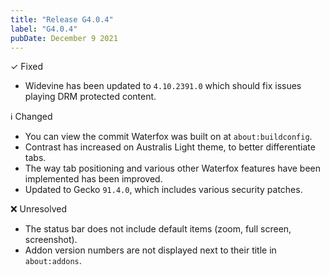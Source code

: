 ```yaml
---
title: "Release G4.0.4"
label: "G4.0.4"
pubDate: December 9 2021
---
```


✓ Fixed

* Widevine has been updated to `4.10.2391.0` which should fix issues playing DRM protected content.

ℹ️ Changed

* You can view the commit Waterfox was built on at `about:buildconfig`.
* Contrast has increased on Australis Light theme, to better differentiate tabs.
* The way tab positioning and various other Waterfox features have been implemented has been improved.
* Updated to Gecko `91.4.0`, which includes various security patches.

❌ Unresolved

* The status bar does not include default items (zoom, full screen, screenshot).
* Addon version numbers are not displayed next to their title in `about:addons`.
